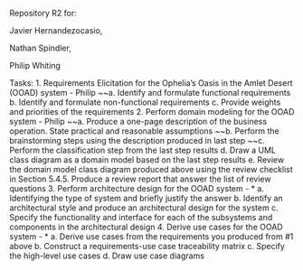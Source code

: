 Repository R2 for:

Javier Hernandezocasio,

Nathan Spindler,

Philip Whiting

Tasks:
	1. Requirements Elicitation for the Ophelia’s Oasis in the Amlet Desert (OOAD) system - Philip
	  ~~a. Identify and formulate functional requirements
	  b. Identify and formulate non-functional requirements
	  c. Provide weights and priorities of the requirements
	2. Perform domain modeling for the OOAD system - Philip
	  ~~a. Produce a one-page description of the business operation. State practical and reasonable assumptions
	  ~~b. Perform the brainstorming steps using the description produced in last step
	  ~~c. Perform the classification step from the last step results
	  d. Draw a UML class diagram as a domain model based on the last step results
	  e. Review the domain model class diagram produced above using the review checklist in Section 5.4.5. Produce a review report that answer the list of review questions
	3. Perform architecture design for the OOAD system - *
	  a. Identifying the type of system and briefly justify the answer
	  b. Identify an architectural style and produce an architectural design for the system
	  c. Specify the functionality and interface for each of the subsystems and components in the architectural design
	4. Derive use cases for the OOAD system - *
	  a. Derive use cases from the requirements you produced from #1 above
	  b. Construct a requirements-use case traceability matrix
	  c. Specify the high-level use cases
	  d. Draw use case diagrams



